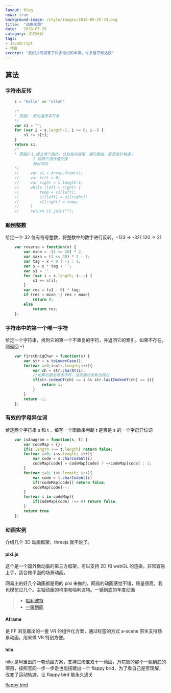 ```yaml
---
layout: blog
news: true
background-image: /style/images/2018-05-25-74.png
title:  "动画实践"
date:   2018-05-25
category: 江河计划
tags:
- JavaScript
- 动画
excerpt: "我们共同拥有了许多愉悦和单调，许多信守和达观"
---
```


## 算法
### 字符串反转
```javascript
    s = "hello" => "olleh"
    
    /*
    * 思路1：反向遍历字符串
    */
    var s1 = "";
    for (var i = s.length-1; i >= 0; i--) {
        s1 += s[i];
    }
    return s1;
    /*
    * 思路2:1.建立两个指针，分别指向首尾，遍历数组，直至指针相遇；
            2.将两个指针值交换
            超出时间
    */
    //     var s1 = Array.from(s);
    //     var left = 0;
    //     var right = s.length-1;
    //     while (left < right) {
    //         temp = s1[left];
    //         s1[left] = s1[right];
    //         s1[right] = temp;
    //     }
    //     return s1.join("");
```    
### 颠倒整数

给定一个 32 位有符号整数，将整数中的数字进行反转。-123 => -321 120 => 21
```javascript
    var reverse = function(x) {
        var minn = -(1 << 30) * 2;
        var maxn = (1 << 30) * 2 - 1;
        var tag = x < 0 ? -1 : 1;
        var s = x * tag + '';
        var s1 = ''
        for (var i = s.length; i--;) {
            s1 += s[i];
        }
        var res = (s1 - 0) * tag;
        if (res < minn || res > maxn)
            return 0;
        else
            return res;
    };
``` 
### 字符串中的第一个唯一字符

给定一个字符串，找到它的第一个不重复的字符，并返回它的索引。如果不存在，则返回 -1
```javascript
    var firstUniqChar = function(s) {
        var str = s.toLowerCase();
        for(var i=0;i<str.length;i++){
            var ch = str.charAt(i);
            //如果后面没有该字符，且前面也没有出现过
            if(str.indexOf(ch) == i && str.lastIndexOf(ch) == i){
                return i;
            }
        }
        return -1;
    };
```
### 有效的字母异位词

给定两个字符串 s 和 t ，编写一个函数来判断 t 是否是 s 的一个字母异位词
```javascript
    var isAnagram = function(s, t) {
        var codeMap = {};
        if(s.length !== t.length) return false;
        for(var i=0; i<s.length; i++){
            var code = s.charCodeAt(i)
            codeMap[code] = codeMap[code] ? ++codeMap[code] : 1;
        }
        for(var i=0; i<t.length; i++){
            var code = t.charCodeAt(i)
            if(!codeMap[code]) return false;
            codeMap[code]--;
        }
        for(var i in codeMap){
            if(codeMap[code] !== 0) return false;
        }
        return true
    };
```

### 动画实例

介绍几个 3D 动画框架，threejs 就不说了。

#### pixi.js

这个是一个国外做动画的第三方框架，可以支持 2D 和 webGL 的渲染，非常容易上手，适合做平面的场景动画。

网易出的好几个动画都是用的 pixi 来做的，网易的动画感觉不错，质量很高，我也模仿过几个。主轴动画的柯南和哈利波特。一镜到底的年度动画

> * [哈利波特](https://github.com/karynsong/createjsDemo/blob/master/src/js/pixi.js)
> * [一镜到底](https://github.com/karynsong/createjsDemo/blob/master/src/js/one.js)

#### Aframe

是 FF 浏览器出的一套 VR 的组件化方案，通过标签的方式 a-scene 原生支持场景动画，用来做 VR 特别方便。

#### hilo

hilo 是阿里出的一套动画方案，支持过淘宝双十一动画，万花筒的那个一镜到底的项目，按照官网一步一步走也能搭建出一个 flappy brid，为了看自己是否理解，改变了运动轨迹，让 flappy bird 能永久通关

[flappy bird](https://github.com/karynsong/createjsDemo/blob/master/src/js/flappy.js)